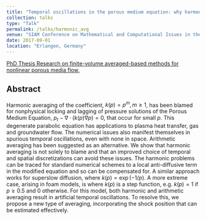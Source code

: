 ```yaml
---
title: "Temporal oscillations in the porous medium equation: why harmonic averaging itself is not to blame"
collection: talks
type: "Talk"
permalink: /talks/harmonic_avg
venue: "SIAM Conference on Mathematical and Computational Issues in the Geosciences 2017"
date: 2017-09-01
location: "Erlangen, Germany"
---
```


[PhD Thesis Research on finite-volume averaged-based methods for nonlinear porous media flow.](https://events.conventus.de/fileadmin/congress/media/siam2017/druckelemente/SIAM2017_Program.pdf)

## Abstract

Harmonic averaging of the coefficient, $k(p) = p^m, m ≥ 1$, has been blamed for nonphysical locking and lagging of pressure
solutions of the Porous Medium Equation, $p_t − ∇ · (k(p)∇p) = 0$, that occur for small $p$. This degenerate parabolic equation
has applications to plasma heat transfer, gas and groundwater flow. The numerical issues also manifest themselves in spurious temporal oscillations, even with none in space. Arithmetic averaging has been suggested as an alternative. We show that harmonic averaging is not solely to blame and that an improved choice of temporal and spatial discretizations can avoid these issues. The harmonic problems can be traced for standard numerical schemes to a local anti-diffusive term in the modified equation and so can be compensated for. A similar approach works for superslow diffusion, where $k(p) = \exp(−1/p)$.
A more extreme case, arising in foam models, is where $k(p)$ is a step function, e.g. $k(p) = 1$ if $p ≥ 0.5$ and 0 otherwise. For this model, both harmonic and arithmetic averaging result in artificial temporal oscillations. To resolve this, we propose a new type of averaging, incorporating the shock position that can be estimated effectively.
